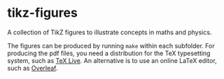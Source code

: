 # tikz-figures
A collection of TikZ figures to illustrate concepts in maths and physics.

The figures can be produced by running `make` within each subfolder.
For producing the pdf files, you need a distribution for the TeX typesetting system, such as [TeX Live](https://www.tug.org/texlive/quickinstall.html).
An alternative is to use an online LaTeX editor, such as [Overleaf](https://www.overleaf.com/).

